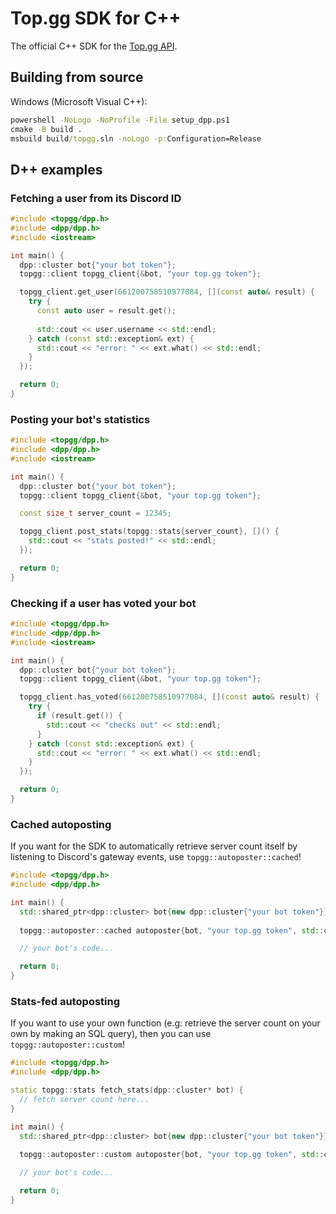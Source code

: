 # Top.gg SDK for C++

The official C++ SDK for the [Top.gg API](https://docs.top.gg).

## Building from source

Windows (Microsoft Visual C++):

```bat
powershell -NoLogo -NoProfile -File setup_dpp.ps1
cmake -B build .
msbuild build/topgg.sln -noLogo -p:Configuration=Release
```

## D++ examples

### Fetching a user from its Discord ID

```cpp
#include <topgg/dpp.h>
#include <dpp/dpp.h>
#include <iostream>

int main() {
  dpp::cluster bot{"your bot token"};
  topgg::client topgg_client{&bot, "your top.gg token"};

  topgg_client.get_user(661200758510977084, [](const auto& result) {
    try {
      const auto user = result.get();
    
      std::cout << user.username << std::endl;
    } catch (const std::exception& ext) {
      std::cout << "error: " << ext.what() << std::endl;
    }
  });

  return 0;
}
```

### Posting your bot's statistics

```cpp
#include <topgg/dpp.h>
#include <dpp/dpp.h>
#include <iostream>

int main() {
  dpp::cluster bot{"your bot token"};
  topgg::client topgg_client{&bot, "your top.gg token"};

  const size_t server_count = 12345;

  topgg_client.post_stats(topgg::stats{server_count}, []() {
    std::cout << "stats posted!" << std::endl;
  });

  return 0;
}
```

### Checking if a user has voted your bot

```cpp
#include <topgg/dpp.h>
#include <dpp/dpp.h>
#include <iostream>

int main() {
  dpp::cluster bot{"your bot token"};
  topgg::client topgg_client{&bot, "your top.gg token"};

  topgg_client.has_voted(661200758510977084, [](const auto& result) {
    try {
      if (result.get()) {
        std::cout << "checks out" << std::endl;
      }
    } catch (const std::exception& ext) {
      std::cout << "error: " << ext.what() << std::endl;
    }
  });

  return 0;
}
```

### Cached autoposting

If you want for the SDK to automatically retrieve server count itself by listening to Discord's gateway events, use `topgg::autoposter::cached`!

```cpp
#include <topgg/dpp.h>
#include <dpp/dpp.h>

int main() {
  std::shared_ptr<dpp::cluster> bot{new dpp::cluster{"your bot token"}};
  
  topgg::autoposter::cached autoposter{bot, "your top.gg token", std::chrono::minutes(15)};

  // your bot's code...

  return 0;
}
```

### Stats-fed autoposting

If you want to use your own function (e.g: retrieve the server count on your own by making an SQL query), then you can use `topgg::autoposter::custom`!

```cpp
#include <topgg/dpp.h>
#include <dpp/dpp.h>

static topgg::stats fetch_stats(dpp::cluster* bot) {
  // fetch server count here...
}

int main() {
  std::shared_ptr<dpp::cluster> bot{new dpp::cluster{"your bot token"}};
  
  topgg::autoposter::custom autoposter{bot, "your top.gg token", std::chrono::minutes(15), fetch_stats};

  // your bot's code...

  return 0;
}
```